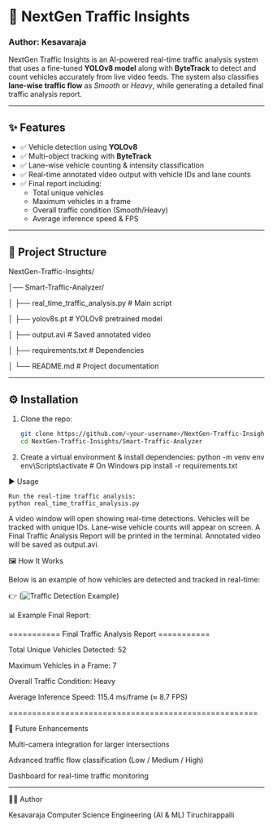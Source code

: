 # 🚦 NextGen Traffic Insights  

### Author: Kesavaraja  

NextGen Traffic Insights is an AI-powered real-time traffic analysis system that uses a fine-tuned **YOLOv8 model** along with **ByteTrack** to detect and count vehicles accurately from live video feeds. The system also classifies **lane-wise traffic flow** as *Smooth* or *Heavy*, while generating a detailed final traffic analysis report.  

---

## ✨ Features  
- ✅ Vehicle detection using **YOLOv8**  
- ✅ Multi-object tracking with **ByteTrack**  
- ✅ Lane-wise vehicle counting & intensity classification  
- ✅ Real-time annotated video output with vehicle IDs and lane counts  
- ✅ Final report including:  
  - Total unique vehicles  
  - Maximum vehicles in a frame  
  - Overall traffic condition (Smooth/Heavy)  
  - Average inference speed & FPS  

---

## 📂 Project Structure  
NextGen-Traffic-Insights/

│── Smart-Traffic-Analyzer/

│ ├── real_time_traffic_analysis.py # Main script

│ ├── yolov8s.pt # YOLOv8 pretrained model

│ ├── output.avi # Saved annotated video

│ ├── requirements.txt # Dependencies

│ └── README.md # Project documentation

---

## ⚙️ Installation  

1. Clone the repo:  
   ```bash
   git clone https://github.com/<your-username>/NextGen-Traffic-Insights.git
   cd NextGen-Traffic-Insights/Smart-Traffic-Analyzer

2. Create a virtual environment & install dependencies:
   python -m venv env
   env\Scripts\activate   # On Windows
   pip install -r requirements.txt

▶️ Usage

    Run the real-time traffic analysis:
    python real_time_traffic_analysis.py
    
  A video window will open showing real-time detections.
  Vehicles will be tracked with unique IDs.
  Lane-wise vehicle counts will appear on screen.
  A Final Traffic Analysis Report will be printed in the terminal.
  Annotated video will be saved as output.avi.
  
🖼️ How It Works

   Below is an example of how vehicles are detected and tracked in real-time:
    
   👉 (![Traffic Detection Example](traffic_detection.png))
    
    
📊 Example Final Report:

  =========== Final Traffic Analysis Report ===========
  
  Total Unique Vehicles Detected: 52
    
  Maximum Vehicles in a Frame: 7
    
  Overall Traffic Condition: Heavy
    
  Average Inference Speed: 115.4 ms/frame (≈ 8.7 FPS)
    
 =====================================================

🔮 Future Enhancements

  Multi-camera integration for larger intersections
  
  Advanced traffic flow classification (Low / Medium / High)
  
  Dashboard for real-time traffic monitoring

---

🧑‍💻 Author

Kesavaraja
Computer Science Engineering (AI & ML)
Tiruchirappalli

   
